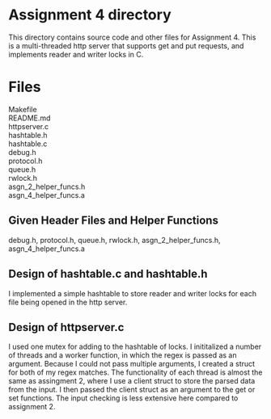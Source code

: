 # Assignment 4 directory

This directory contains source code and other files for Assignment 4.
This is a multi-threaded http server that supports get and put requests, and implements reader and writer locks in C.

# Files

Makefile <br />
README.md <br />
httpserver.c <br />
hashtable.h <br />
hashtable.c <br />
debug.h <br />
protocol.h <br />
queue.h <br />
rwlock.h <br />
asgn_2_helper_funcs.h <br />
asgn_4_helper_funcs.a <br />

## Given Header Files and Helper Functions

debug.h, protocol.h, queue.h, rwlock.h, asgn_2_helper_funcs.h, asgn_4_helper_funcs.a

## Design of hashtable.c and hashtable.h

I implemented a simple hashtable to store reader and writer locks for each file being opened in the http server.

## Design of httpserver.c

I used one mutex for adding to the hashtable of locks. I inititalized a number of threads and a worker function, in which the regex is passed as an argument. Because I could not pass multiple arguments, I created a struct for both of my regex matches. The functionality of each thread is almost the same as assingment 2, where I use a client struct to store the parsed data from the input. I then passed the client struct as an argument to the get or set functions. The input checking is less extensive here compared to assignment 2.
